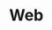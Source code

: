 <head>
    <script src="https://cdnjs.cloudflare.com/ajax/libs/p5.js/1.4.0/p5.js"></script>
    <!-- <script src="https://cdnjs.cloudflare.com/ajax/libs/p5.js/1.4.0/addons/p5.sound.min.js"></script> -->
    <!-- <link rel="stylesheet" type="text/css" href="css/style.css"> -->
    <meta charset="utf-8" />

</head>


# Web

<script src="js/sketch.js"></script>